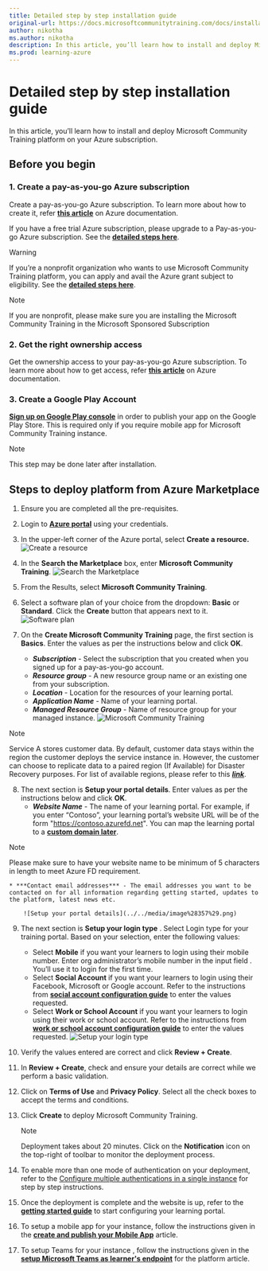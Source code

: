 ```yaml
---
title: Detailed step by step installation guide
original-url: https://docs.microsoftcommunitytraining.com/docs/installation-guide-detailed-steps
author: nikotha
ms.author: nikotha
description: In this article, you’ll learn how to install and deploy Microsoft Community Training platform on your Azure subscription.
ms.prod: learning-azure
---
```


# Detailed step by step installation guide

In this article, you’ll learn how to install and deploy Microsoft Community Training platform on your Azure subscription.

## Before you begin

### 1. Create a pay-as-you-go Azure subscription

Create a pay-as-you-go Azure subscription. To learn more about how to create it, refer [**this article**](https://azure.microsoft.com/pricing/purchase-options/pay-as-you-go/) on Azure documentation.

If you have a free trial Azure subscription, please upgrade to a Pay-as-you-go Azure subscription. See the [**detailed steps here**](/azure/billing/billing-upgrade-azure-subscription#upgrade-your-azure-free-account). 

<!--
Hiding this until the work on this topic is complete
**We currently do not support Microsoft Community Training on free trial Azure subscriptions.**
-->

> [!WARNING]  
> If you’re a nonprofit organization who wants to use Microsoft Community Training platform, you can apply and avail the Azure grant subject to eligibility. See the [**detailed steps here**](https://www.microsoft.com/nonprofits/eligibility?activetab=pivot1:primaryr4).

>[!Note]  
> If you are nonprofit, please make sure you are installing the Microsoft Community Training in the Microsoft Sponsored Subscription

### 2. Get the right ownership access

Get the ownership access to your pay-as-you-go Azure subscription. To learn more about how to get access, refer [**this article**](/azure/role-based-access-control/overview) on Azure documentation.

### 3. Create a Google Play Account

[**Sign up on Google Play console**](https://play.google.com/apps/publish/signup/)  in order to publish your app on the Google Play Store.  This is required only if you require mobile app for Microsoft Community Training instance.

> [!NOTE]
> This step may be done later after installation.

## Steps to deploy platform from Azure Marketplace  

1. Ensure you are completed all the pre-requisites.

2. Login to [**Azure portal**](https://portal.azure.com/) using your credentials.

3. In the upper-left corner of the Azure portal, select **Create a resource.**  
![Create a resource](../../media/image%2813%29.png)

4. In the **Search the Marketplace** box, enter **Microsoft Community Training**.
![Search the Marketplace](../../media/image%2896%29.png)

5. From the Results, select **Microsoft Community Training**.

6. Select a software plan of your choice from the dropdown: **Basic** or **Standard**. Click the **Create** button that appears next to it.
![Software plan](../../media/image%2898%29.png)

7. On the **Create Microsoft Community Training** page, the first section is **Basics**. Enter the values as per the instructions below and click **OK**.
    * ***Subscription*** - Select the subscription that you created when you signed up for a pay-as-you-go account.
    * ***Resource group*** - A new resource group name or an existing one from your subscription.
    * ***Location*** - Location for the resources of your learning portal.
    * ***Application Name*** - Name of your learning portal.
    * ***Managed Resource Group*** - Name of resource group for your managed instance.
![Microsoft Community Training](../../media/image%2897%29.png)

> [!NOTE]
>Service A stores customer data. By default, customer data stays within the region the customer deploys the service instance in. However, the customer can choose to replicate data to a paired region (If Available) for Disaster Recovery purposes. For list of available regions, please refer to this [***link***](https://learn.microsoft.com/en-us/azure/reliability/cross-region-replication-azure#azure-paired-regions).

8. The next section is **Setup your portal details**. Enter values as per the instructions below and click **OK**.
    * ***Website Name*** - The name of your learning portal. For example, if you enter “Contoso”, your learning portal’s website URL will be of the form "https://contoso.azurefd.net". You can map the learning portal to a [**custom domain later**](../../infrastructure-management/configure-your-platform-infrastructure/setup-custom-domain-url.md).

> [!Note]
>Please make sure to have your website name to be minimum of 5 characters in length to meet Azure FD requirement.

    * ***Contact email addresses*** - The email addresses you want to be contacted on for all information regarding getting started, updates to the platform, latest news etc.

        ![Setup your portal details](../../media/image%28357%29.png)

9. The next section is **Setup your login type** . Select Login type for your training portal.  Based on your selection, enter the following values:
    * Select **Mobile** if you want your learners to login using their mobile number. Enter org administrator’s mobile number in the input field . You’ll use it to login for the first time.
    * Select **Social Account** if you want your learners to login using their Facebook, Microsoft or Google account. Refer to the instructions from [**social account configuration guide**](../../infrastructure-management/install-your-platform-instance/configure-login-social-work-school-account.md#social-account-or-email-based-authentication) to enter the values requested.
    * Select **Work or School Account** if you want your learners to login using their work or school account. Refer to the instructions from [**work or school account configuration guide**](../../infrastructure-management/install-your-platform-instance/configure-login-social-work-school-account.md#work-or-school-account-based-authentication) to enter the values requested.
![Setup your login type](../../media/image%2899%29.png)

10. Verify the values entered are correct and click **Review + Create**.

11. In **Review + Create**, check and ensure your details are correct while we perform a basic validation.

12. Click on **Terms of Use** and **Privacy Policy**. Select all the check boxes to accept the terms and conditions.

13. Click **Create** to deploy Microsoft Community Training.

      > [!NOTE]
      > Deployment takes about 20 minutes. Click on the **Notification** icon on the top-right of toolbar to monitor the deployment process.

14. To enable more than one mode of authentication on your deployment, refer to the [Configure multiple authentications in a single instance](configure-multiple-authentications-in-a-single-instance.md) for step by step instructions.

15. Once the deployment is complete and the website is up, refer to the [**getting started guide**](../../get-started/step-by-step-configuration-guide.md) to start configuring your learning portal.

16. To setup a mobile app for your instance, follow the instructions given in the [**create and publish your Mobile App**](../../infrastructure-management/install-your-platform-instance/create-publish-mobile-app.md) article.

17. To setup Teams for your instance , follow the instructions given in the [**setup Microsoft Teams as learner's endpoint**](../../infrastructure-management/install-your-platform-instance/create-teams-app-for-your-training-portal.md) for the platform article.
